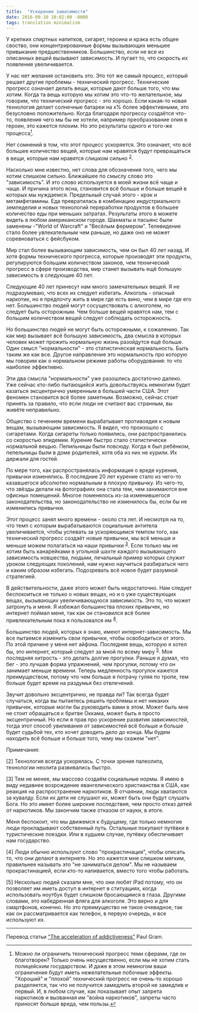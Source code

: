 ```yaml
---
title:  "Ускорение зависимости"
date: 2016-09-30 18:02:00 -0000
tags: translation minimalism
---
```


У крепких спиртных напитков, сигарет, героина и крэка есть общее своство, они концентрированные формы вызывающих меньшее привыкание предшественников. Большинство, если не все из описанных вещей вызывают зависимость. И пугает то, что скорость их появления увеличивается.

У нас нет желания остановить это. Это тот же самый процесс, который решает другие проблемы - технический прогресс. Технические прогресс означает делать вещи, которые дают больше того, что мы хотим. Когда та вещь которую мы хотим это что-то желательное, мы говорим, что технический прогресс - это хорошо. Если какая-то новая технология делает солнечные батареи на x% более эффективными, это безусловно положительно. Когда благодаря прогрессу создаётся что-то, появления чего мы бы не хотели, например преобразование опия в героин, это кажется плохим. Но это результаты одного и того-же процесса[^first].

Нет сомнений в том, что этот процесс ускоряется. Это означает, что всё большее количество вещей, которые нам нравятся будут превращаться в вещи, которые нам нравятся слишком сильно <sup>[2](#link2)</sup>.

Насколько мне известно, нет слова для обозначения того, чего мы хотим слишком сильно. Ближайшее по смыслу слово это "зависимость". И это слово используется в моей жизни всё чаще и чаще.  И причина этого ясна, становится всё больше и больше вещей в которых мы нуждаемся. Предельный случай этого - крэк и метамфетамины. Еда превратилась в комбинацию индустриального земледелия и новых технологий переработки продуктов в большее количество еды при меньших затратах. Результаты этого в можете видеть в любом американском городе. Шахматы и пасьянс были заменены -"World of Warcraft" и "Весёлым фермером". Телевидение стало более увлекательным чем раньше, но даже оно не может соревноваться с фейсбуком.

Мир стал более вызывающим зависимость, чем он был 40 лет назад. И хотя формы технического прогресса, которые производят эти продукты, регулируются большим количеством законов, чем технический прогресс в сфере производства, мир станет вызывать ещё большую зависимость в следующие 40 лет.

Следующие 40 лет принесут нам много замечательных вещей. Я не подразумеваю, что всех их следует избегать. Алкоголь - опасный наркотик, но я предпочту жить в мире где есть вино, чем в мире где его нет. Большинство людей могут сосуществовать с алкоголем, но следует быть осторожным. Чем больше вещей нравятся нам, тем с большим количеством вещей следует соблюдать осторожность.

Но большинство людей не могут быть осторожными, к сожалению. Так как мир вызывает всё большую зависимость, два смысла в которых человек может прожить нормальную жизнь разойдутся ещё больше. Один смысл "нормальности" - это статистическая нормальность. Быть таким же как все. Другое направление это нормальность про которую мы говорим как о нормальном режиме работы оборудования: то что наиболее эффективно.

Эти два смысла "нормальности" уже разошлись достаточно далеко. Уже сейчас кто-либо пытающийся жить довольствуясь немногим будет казаться эксцентрично умеренным в большей части США. Этот феномен становится всё более заметным. Возможно, сейчас стоит принять за правило, что если люди не считают вас странным, вы живёте неправильно.

Общество с течением времени вырабатывает противоядия к новым вещам, вызывающим зависимость. Я видел, что произошло с сигаретами. Когда сигареты только появились, они распространились со скоростью эпидемии. Курение быстро стало статистически нормальной вещью. Пепильницы были повсюду. Когда я был ребёнком, пепельницы были в доме родителей, хотя оба из них не курили. Их держали для гостей.

По мере того, как распространялась информация о вреде курения, привычки изменялись. В последние 20 лет курение стало из чего-то казавшегося абсолютно нормальным в плохую привычку. Из чего-то, что звёзды делали на фотографиях она стала тем, чем занимаются вне офисных помещений. Многое поменялось из-за изменившегося законодательства, но законодательство не изменилось бы, если бы не изменились привычки.

Этот процесс занял много времени - около ста лет. И несмотря на то, что темп с которым вырабатываются социальные антитела увеличивается, чтобы успевать за ускоряющимся темпом того, как технический прогресс создаёт новые привычки, мы всё меньше и меньше можем полагаться на наши привычки <sup>[3](#link3)</sup>. Если только мы не хотим быть канарейками в угольной шахте каждого вызывающего зависимость новшества, людьми, печальный пример которых служит уроком следующих поколений, нам нужно научиться разбираться чего и каким образом избегать. Подозревать всё новое будет разумной стратегией.

В действительности, даже этого может быть недостаточно. Нам следует беспокоиться не только о новых вещах, но и о уже существующих вещах, вызывающих увеличивающуюся зависимость. Это то, что может затронуть и меня. Я избежал большинства плохих привычек, но интернет поймал меня, так как он становился всё более привлекательным пока я пользовался им <sup>[4](#link4)</sup>.

Большинство людей, которых я знаю, имеют интернет-зависимость. Мы все пытаемся изменить свои привычки, чтобы освободиться от этого. По этой причине у меня нет айфона. Последняя вещь, которую я хотел бы, это интернет, который следует за мной по всему миру <sup>[5](#link5)</sup>. Моя последняя хитрость - это делать долгие прогулки. Раньше я думал, что бег - это лучшая форма упражнений, чем прогулки, потому что он занимает меньше времени. Теперь медленность прогулок кажется преимуществом, потому что чем больше я потрачу гуляя по тропе, тем больше будет время на раздумья без отвлечений.

Звучит довольно эксцентрично, не правда ли? Так всегда будет случаться, когда вы пытаетесь решить проблемы и нет никаких привычек, которые могли бы руководить вами в этом. Может быть мне не стоит обращаться к бритве Оккама, может быть я просто эксцентричный. Но если я прав про ускорение развития зависимостей, тогда этот способ увиливания от зависимостей всё больше и больше будет судьбой тех, кто хочет доводить дело до конца. Мы будем находить всё больше и больше того, чему мы скажем "нет".

Примечания:

[^first]:Можно ли ограничить технический прогресс теми сферами, где он благотворен? Только очень несущественно, если мы не хотим стать полицейским государством. И даже в этом немногом ваши ограничения будут иметь нежелательные побочные эффекты. "Хороший" и "плохой" технический прогресс не очень-то хорошо разделяется, так что не получится замедлить второй не замедлив и первый. И, в любом случае, как показывает опыт запрета наркотиков и вызванная им "война наркотиков", запреты часто приносят больше вреда, чем пользы.

<a name="link2">[2]</a> Технология всегда ускорялась. С точки зрения палеолита, технологии неолита развивались быстро.

<a name="link3">[3]</a> Тем не менее, мы массово создаём социальные нормы. Я имею в виду недавнее возрождение евангелического христианства в США, как реакция на распространение наркотиков. В отчаянии, люди хватаются за кувалду. Если их дети не слушают их, может быть они будут слушать Бога. Но это имеет более широкие последствия, чем просто отказ детей от наркотиков. Мы закончим также отказом от науки, в итоге.

Меня беспокоит, что мы движемся к будущему, где только немногие люди прокладывают собственный путь. Остальные покупают путёвки в туристические поездки. Или в худшем случае, путёвку обеспечивает нам государство.

<a name="link4">[4]</a> Люди обычно используют слово "прокрастинация", чтобы описать то, что они делают в интернете. Но это кажется мне слишком мягким, правильнее называть это "не заниматься делом". Мы не называем прокрастинацией, если кто-то напивается, вместо того чтобы работать.

<a name="link5">[5]</a> Несколько людей сказали мне, что они любят iPad потому, что он позволяет им иметь доступ в интернет в ституациях, когда использовать ноутбук будет слишком бросающимся в глаза. Другими словами, это набедренная фляга для алкоголя. Это верно и для смартфонов, конечно. Но это преимущество не такое очевидное, так как он рассматривается как телефон, в первую очередь, и все используют их.

<hr/>

Перевод статьи <a href="http://www.paulgraham.com/addiction.html">"The acceleration of addictiveness"</a> Paul Gram.